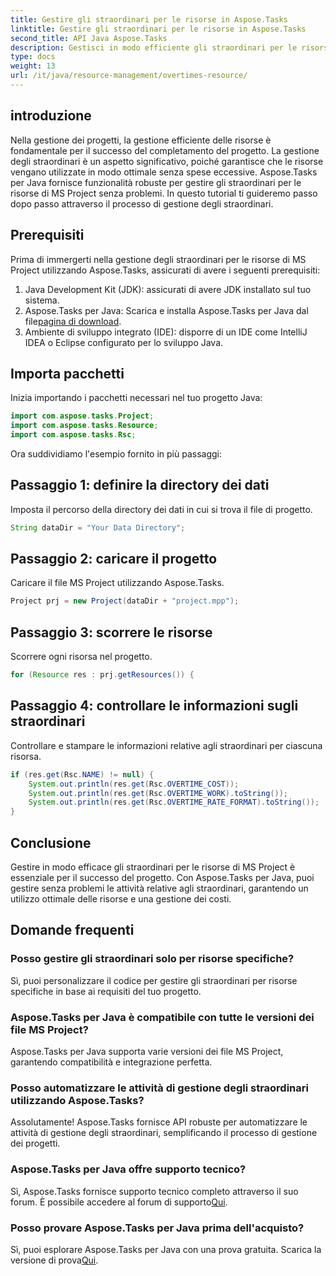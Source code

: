 ```yaml
---
title: Gestire gli straordinari per le risorse in Aspose.Tasks
linktitle: Gestire gli straordinari per le risorse in Aspose.Tasks
second_title: API Java Aspose.Tasks
description: Gestisci in modo efficiente gli straordinari per le risorse di MS Project utilizzando Aspose.Tasks per Java. Ottimizza l'utilizzo delle risorse e la gestione dei costi senza sforzo.
type: docs
weight: 13
url: /it/java/resource-management/overtimes-resource/
---
```

## introduzione
Nella gestione dei progetti, la gestione efficiente delle risorse è fondamentale per il successo del completamento del progetto. La gestione degli straordinari è un aspetto significativo, poiché garantisce che le risorse vengano utilizzate in modo ottimale senza spese eccessive. Aspose.Tasks per Java fornisce funzionalità robuste per gestire gli straordinari per le risorse di MS Project senza problemi. In questo tutorial ti guideremo passo dopo passo attraverso il processo di gestione degli straordinari.
## Prerequisiti
Prima di immergerti nella gestione degli straordinari per le risorse di MS Project utilizzando Aspose.Tasks, assicurati di avere i seguenti prerequisiti:
1. Java Development Kit (JDK): assicurati di avere JDK installato sul tuo sistema.
2.  Aspose.Tasks per Java: Scarica e installa Aspose.Tasks per Java dal file[pagina di download](https://releases.aspose.com/tasks/java/).
3. Ambiente di sviluppo integrato (IDE): disporre di un IDE come IntelliJ IDEA o Eclipse configurato per lo sviluppo Java.
## Importa pacchetti
Inizia importando i pacchetti necessari nel tuo progetto Java:
```java
import com.aspose.tasks.Project;
import com.aspose.tasks.Resource;
import com.aspose.tasks.Rsc;
```
Ora suddividiamo l'esempio fornito in più passaggi:
## Passaggio 1: definire la directory dei dati
Imposta il percorso della directory dei dati in cui si trova il file di progetto.
```java
String dataDir = "Your Data Directory";
```
## Passaggio 2: caricare il progetto
Caricare il file MS Project utilizzando Aspose.Tasks.
```java
Project prj = new Project(dataDir + "project.mpp");
```
## Passaggio 3: scorrere le risorse
Scorrere ogni risorsa nel progetto.
```java
for (Resource res : prj.getResources()) {
```
## Passaggio 4: controllare le informazioni sugli straordinari
Controllare e stampare le informazioni relative agli straordinari per ciascuna risorsa.
```java
if (res.get(Rsc.NAME) != null) {
    System.out.println(res.get(Rsc.OVERTIME_COST));
    System.out.println(res.get(Rsc.OVERTIME_WORK).toString());
    System.out.println(res.get(Rsc.OVERTIME_RATE_FORMAT).toString());
}
```
## Conclusione
Gestire in modo efficace gli straordinari per le risorse di MS Project è essenziale per il successo del progetto. Con Aspose.Tasks per Java, puoi gestire senza problemi le attività relative agli straordinari, garantendo un utilizzo ottimale delle risorse e una gestione dei costi.
## Domande frequenti
### Posso gestire gli straordinari solo per risorse specifiche?
Sì, puoi personalizzare il codice per gestire gli straordinari per risorse specifiche in base ai requisiti del tuo progetto.
### Aspose.Tasks per Java è compatibile con tutte le versioni dei file MS Project?
Aspose.Tasks per Java supporta varie versioni dei file MS Project, garantendo compatibilità e integrazione perfetta.
### Posso automatizzare le attività di gestione degli straordinari utilizzando Aspose.Tasks?
Assolutamente! Aspose.Tasks fornisce API robuste per automatizzare le attività di gestione degli straordinari, semplificando il processo di gestione dei progetti.
### Aspose.Tasks per Java offre supporto tecnico?
 Sì, Aspose.Tasks fornisce supporto tecnico completo attraverso il suo forum. È possibile accedere al forum di supporto[Qui](https://forum.aspose.com/c/tasks/15).
### Posso provare Aspose.Tasks per Java prima dell'acquisto?
Sì, puoi esplorare Aspose.Tasks per Java con una prova gratuita. Scarica la versione di prova[Qui](https://releases.aspose.com/).